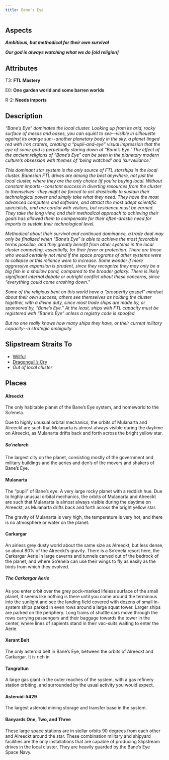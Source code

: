 ```yaml
---
title: Bane's Eye
---
```


## Aspects

***Ambitious, but methodical for their own survival***

***Our god is always watching what we do [old religion]***

## Attributes

T3: **FTL Mastery**

E0: **One garden world and some barren worlds**

R-2: **Needs imports**

## Description

*“Bane’s Eye” dominates the local cluster. Looking up from its arid, rocky surface of mesas and oases, you can squint to see--visible in silhouette against its orange sun--another planetary body in the sky, a planet tinged red with iron craters, creating a “pupil-and-eye” visual impression that the eye of some god is perpetually staring down at “Bane’s Eye.’ The effect of the ancient religions of “Bane’s Eye” can be seen in the planetary modern culture’s obsession with themes of ‘being watched’ and ‘surveillance.’*

*This dominant star system is the only source of FTL starships in the local cluster. Banesian FTL drives are among the best anywhere, not just the local cluster, where they are the only choice (if you’re buying local. Without constant imports--constant success in diverting resources from the cluster to themselves--they might be forced to act drastically to sustain their technological power and simply take what they need. They have the most advanced computers and software, and attract the most adept scientific specialists, and are cordial with visitors, but residence must be earned. They take the long view, and their methodical approach to achieving their goals has allowed them to compensate for their often-drastic need for imports to sustain their technological level.*

*Methodical about their survival and continued dominance, a trade deal may only be finalized when “Bane’s Eye” is able to achieve the most favorable terms possible, and they greatly benefit from other systems in the local cluster competing, essentially, for their favor or protection. There are those who would certainly not mind if the space programs of other systems were to collapse or this reliance were to increase. Some wonder if more aggressive expansion is prudent, since they recognize they may only be a big fish in a shallow pond, compared to the broader galaxy. There is likely significant internal debate or outright conflict about these concerns, since “everything could come crashing down.”*

*Some of the religious bent on this world have a “prosperity gospel” mindset about their own success; others see themselves as holding the cluster together, with a divine duty, since most trade ships are made by, or sponsored by, “Bane’s Eye.” At the least, ships with FTL capacity must be registered with “Bane’s Eye” unless a registry code is spoofed.*

*But no one really knows how many ships they have, or their current military capacity--a strategic ambiguity.*

## Slipstream Straits To

* [Willful](willful)
* [Dragongull’s Cry](dragongulls-cry)
* *Out of local cluster*

## Places

#### Alreeckt

The only habitable planet of the Bane’s Eye system, and homeworld to the So’enela.

Due to highly unusual orbital mechanics, the orbits of Mulanarta and Alreeckt are such that Mulanarta is almost always visible during the daytime on Alreeckt, as Mulanarta drifts back and forth across the bright yellow star.

##### So’nelarch

The largest city on the planet, consisting mostly of the government and military buildings and the aeries and den’s of the movers and shakers of Bane’s Eye.

#### Mulanarta

The “pupil” of Bane’s eye.  A very large rocky planet with a reddish hue. Due to highly unusual orbital mechanics, the orbits of Mulanarta and Alreeckt are such that Mulanarta is almost always visible during the daytime on Alreeckt, as Mulanarta drifts back and forth across the bright yellow star.

The gravity of Mulanarta is very high, the temperature is very hot, and there is no atmosphere or water on the planet.

#### Carkargar

An airless grey dusty world about the same size as Alreeckt, but less dense, so about 80% of the Alreeckt’s gravity. There is a So’enela resort here, the Carkargar Aerie in large caverns and tunnels carved out of the bedrock of the planet, and where So’enela can use their wings to fly as easily as the birds from which they evolved.

##### The Carkargar Aerie

As you enter orbit over the grey pock-marked lifeless surface of the small planet, it seems like nothing is there until you come around the terminous into the sunlight and see the landing field covered with dozens of small in-system ships parked in even rows around a large squat tower. Larger ships are parked on the periphery. Long trains of shuttle cars move through the rows carrying passengers and their baggage towards the tower in the center, where lines of sapients stand in their vac-suits waiting to enter the Aerie.

#### Xerant Belt

The only asteroid belt in Bane’s Eye, between the orbits of Alreeckt and Carkargar. It is rich in

#### Tangraltun

A large gas giant in the outer reaches of the system, with a gas refinery station orbiting, and surrounded by the usual activity you would expect.

#### Asteroid-5429

The largest asteroid mining storage and transfer base in the system.

#### Banyards One, Two, and Three

These large space stations are in stellar orbits 90 degrees from each other and Alreeckt around the star. These combination military and shipyard facilities are the only installations that are capable of producing Slipstream drives in the local cluster. They are heavily guarded by the Bane’s Eye Space Navy.
